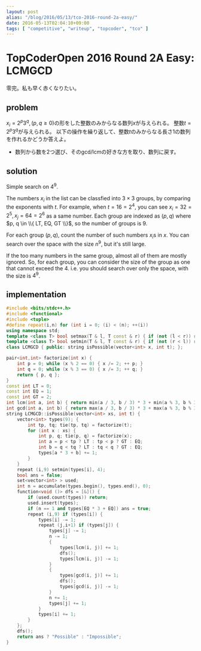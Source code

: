 ```yaml
---
layout: post
alias: "/blog/2016/05/13/tco-2016-round-2a-easy/"
date: 2016-05-13T02:04:10+09:00
tags: [ "competitive", "writeup", "topcoder", "tco" ]
---
```


# TopCoderOpen 2016 Round 2A Easy: LCMGCD

零完。私も早く赤くなりたい。

## problem

$x_i = 2^p3^q, (p, q \ge 0)$の形をした整数のみからなる数列$x$が与えられる。
整数$t = 2^p3^q$が与えられる。
以下の操作を繰り返して、整数$t$のみからなる長さ$1$の数列を作れるかどうか答えよ。

-   数列から数を2つ選び、そのgcd/lcmの好きな方を取り、数列に戻す。

## solution

Simple search on $4^9$.

The numbers $x_i$ in the list can be classfied into $3 \times 3$ groups, by comparing the exponents with $t$.
For example, when $t = 16 = 2^4$, you can see $x_i = 32 = 2^5, x_j = 64 = 2^6$ as a same number.
Each group are indexed as $(p, q)$ where $p, q \in \\{ LT, EQ, GT \\}$, so the number of groups is $9$.

For each group $(p, q)$, count the number of such numbers $x_i$s in $x$.
You can search over the space with the size $n^9$, but it's still large.

If the too many numbers in the same group, almost all of them are mostly ignored.
So, for each group, you can consider the size of the group as one that cannot exceed the $4$.
i.e. you should search over only the space, with the size is $4^9$.

## implementation

``` c++
#include <bits/stdc++.h>
#include <functional>
#include <tuple>
#define repeat(i,n) for (int i = 0; (i) < (n); ++(i))
using namespace std;
template <class T> bool setmax(T & l, T const & r) { if (not (l < r)) return false; l = r; return true; }
template <class T> bool setmin(T & l, T const & r) { if (not (r < l)) return false; l = r; return true; }
class LCMGCD { public: string isPossible(vector<int> x, int t); };

pair<int,int> factorize(int x) {
    int p = 0; while (x % 2 == 0) { x /= 2; ++ p; }
    int q = 0; while (x % 3 == 0) { x /= 3; ++ q; }
    return { p, q };
}
const int LT = 0;
const int EQ = 1;
const int GT = 2;
int lcm(int a, int b) { return min(a / 3, b / 3) * 3 + min(a % 3, b % 3); }
int gcd(int a, int b) { return max(a / 3, b / 3) * 3 + max(a % 3, b % 3); }
string LCMGCD::isPossible(vector<int> xs, int t) {
    vector<int> types(9); {
        int tp, tq; tie(tp, tq) = factorize(t);
        for (int x : xs) {
            int p, q; tie(p, q) = factorize(x);
            int a = p < tp ? LT : tp < p ? GT : EQ;
            int b = q < tq ? LT : tq < q ? GT : EQ;
            types[a * 3 + b] += 1;
        }
    }
    repeat (i,9) setmin(types[i], 4);
    bool ans = false;
    set<vector<int> > used;
    int n = accumulate(types.begin(), types.end(), 0);
    function<void ()> dfs = [&]() {
        if (used.count(types)) return;
        used.insert(types);
        if (n == 1 and types[EQ * 3 + EQ]) ans = true;
        repeat (i,9) if (types[i]) {
            types[i] -= 1;
            repeat (j,i+1) if (types[j]) {
                types[j] -= 1;
                n -= 1;
                {
                    types[lcm(i, j)] += 1;
                    dfs();
                    types[lcm(i, j)] -= 1;
                }
                {
                    types[gcd(i, j)] += 1;
                    dfs();
                    types[gcd(i, j)] -= 1;
                }
                n += 1;
                types[j] += 1;
            }
            types[i] += 1;
        }
    };
    dfs();
    return ans ? "Possible" : "Impossible";
}
```
